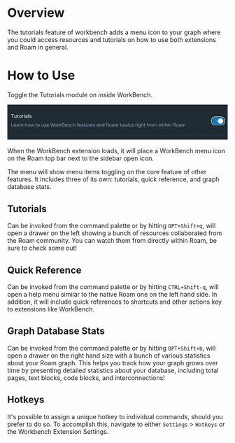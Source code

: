 # Overview

The tutorials feature of workbench adds a menu icon to your graph where you could access resources and tutorials on how to use both extensions and Roam in general.

# How to Use

Toggle the Tutorials module on inside WorkBench.

![](media/toggle-tutorials.png)

When the WorkBench extension loads, it will place a WorkBench menu icon on the Roam top bar next to the sidebar open icon.

The menu will show menu items toggling on the core feature of other features. It includes three of its own: tutorials, quick reference, and graph database stats.

## Tutorials

Can be invoked from the command palette or by hitting `OPT+Shift+q`, will open a drawer on the left showing a bunch of resources collaborated from the Roam community. You can watch them from directly within Roam, be sure to check some out!

## Quick Reference

Can be invoked from the command palette or by hitting `CTRL+Shift-q`, will open a help menu similar to the native Roam one on the left hand side. In addition, it will include quick references to shortcuts and other actions key to extensions like WorkBench.

## Graph Database Stats

Can be invoked from the command palette or by hitting `OPT+Shift+b`, will open a drawer on the right hand size with a bunch of various statistics about your Roam graph. This helps you track how your graph grows over time by presenting detailed statistics about your database, including total pages, text blocks, code blocks, and interconnections!

## Hotkeys

It's possible to assign a unique hotkey to individual commands, should you prefer to do so. To accomplish this, navigate to either `Settings` > `Hotkeys` or the Workbench Extension Settings.
